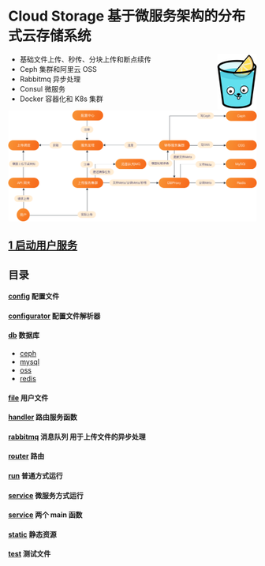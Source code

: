 # Cloud Storage 基于微服务架构的分布式云存储系统

<img align="right" width="80px" src="https://raw.githubusercontent.com/gin-gonic/logo/master/color.png">

- 基础文件上传、秒传、分块上传和断点续传
- Ceph 集群和阿里云 OSS
- Rabbitmq 异步处理
- Consul 微服务
- Docker 容器化和 K8s 集群

<img width="1000px" src=figure/architecture.png>

## [1 启动用户服务](service/README.md)

## 目录
#### [config](../config)    配置文件
#### [configurator](../configurator)    配置文件解析器
#### [db](../db)    数据库
- [ceph](../db/ceph)
- [mysql](../db/mysql)
- [oss](../db/oss)
- [redis](../db/redis)
#### [file](../file)    用户文件
#### [handler](../handler)    路由服务函数
#### [rabbitmq](../rabbitmq)    消息队列 用于上传文件的异步处理
#### [router](../router)    路由
#### [run](run)    普通方式运行
#### [service](service)    微服务方式运行
#### [service](../service)    两个 main 函数
#### [static](../static)    静态资源
#### [test](../test)    测试文件

